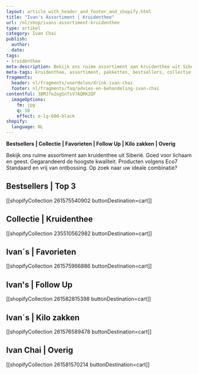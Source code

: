 ```yaml
---
layout: article_with_header_and_footer_and_shopify.html
title: "Ivan's Assortiment | Kruidenthee"
url: /nl/shop/ivans-assortiment-kruidenthee
type: artikel
category: Ivan Chai
publish:
  author:
  date:
tags:
- kruidenthee
meta-description: Bekijk ons ruime assortiment aan kruidenthee uit Siberië. Gegarandeerd de hoogste kwaliteit. Benieuwd naar de verschillende pakketten?
meta-tags: kruidenthee, assortiment, pakketten, bestsellers, collectie, favorieten, kilobags, inzichten, geschenkdoos
fragments:
  header: nl/fragments/voordelen/drink-ivan-chai
  footer: nl/fragments/faq/advies-en-behandeling-ivan-chai
contentful: 3BMJ7e2ogSnTsV7AQRK2QF
  imageOptions:
    fm: jpg
    q: 50
    effect: o-lg-60d-black
shopify:
  language: NL
---
```


**Bestsellers | Collectie | Favorieten | Follow Up | Kilo zakken | Overig**

Bekijk ons ruime assortiment aan kruidenthee uit Siberië. Goed voor lichaam en geest. Gegarandeerd de hoogste kwaliteit. Producten volgens Eco7 Standaard en vrij van ontbossing. Op zoek naar uw ideale combinatie?

## Bestsellers | Top 3

[[shopifyCollection 261575540902 buttonDestination=cart]]

## Collectie | Kruidenthee

[[shopifyCollection 235510562982 buttonDestination=cart]]

## Ivan´s | Favorieten 

[[shopifyCollection 261575966886 buttonDestination=cart]]

## Ivan's | Follow Up

[[shopifyCollection 261582815398 buttonDestination=cart]]

## Ivan´s | Kilo zakken

[[shopifyCollection 261576589478 buttonDestination=cart]]

## Ivan Chai | Overig

[[shopifyCollection 261581570214 buttonDestination=cart]]
